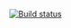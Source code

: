 [![Build status](https://ci.appveyor.com/api/projects/status/k53un9kvgsx8vq6e/branch/master?svg=true)](https://ci.appveyor.com/project/CarolineFell/ra-homeworks-forms-task2/branch/master)

